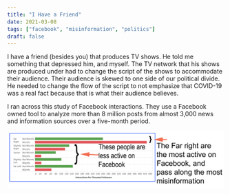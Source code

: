 ```yaml
---
title: "I Have a Friend"
date: 2021-03-08
tags: ["facebook", "misinformation", "politics"]
draft: false
---
```


I have a friend (besides you) that produces TV shows.  He told me something that depressed him, and myself.   The TV network that his shows are produced under had to change the script of the shows to accommodate their audience.  Their audience is skewed to one side of our political divide.  He needed to change the flow of the script to not emphasize that COVID-19 was a real fact because that is what their audience believes.

I ran across this study of Facebook interactions.  They use a Facebook owned tool to analyze more than 8 million posts from almost 3,000 news and information sources over a five-month period.

![Misinformation and Facebook](misinformation-and-facebook.jpg)